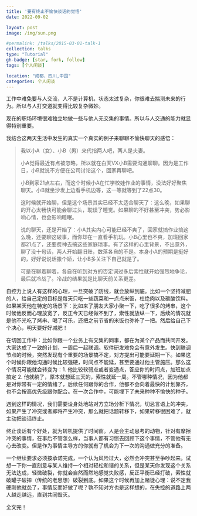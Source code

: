 ```yaml
---
title: '要有终止不愉快谈话的觉悟'
date: 2022-09-02

layout: post
image: /img/sun.png

#permalink: /talks/2015-03-01-talk-1
collection: talks
type: "Tutorial"
gh-badge: [star, fork, follow]
tags: [个人闲谈]

location: "成都，四川,中国"
categories: 个人闲谈
---
```


工作中难免要与人交流，人不是计算机，状态太过复杂，你很难去揣测未来的行为。所以与人打交道就变得比较复杂微妙。

现在的职场环境很难独立地做一些与他人无交集的事情。所以与人交通的能力就显得特别重要。

我结合这两天生活中发生的真实一个真实的例子来聊聊不愉快聊天的感悟：

>我以小A（女）、小B（男）来代指两人吧，两人是夫妻。
>
>小A觉得最近有点被忽略，所以就在白天VX小B需要沟通聊聊。因为是工作日，小B就说不方便在公司讨论这个，回家再聊吧。
>
>小B到家21点左右，而这个时候小A在忙学校娃作业的事情，没法好好聚焦聊天。小B就坐沙发上边看手机边等，这一等就等到了22点30。
>
>这时候就开始聊，但是这个场景其实已经不太适合聊天了：这么晚，如果聊的开心太畅快可能会聊过头，耽误了睡觉。如果聊的不好甚至冲突，势必影响心情，也会影响睡眠。
>
>说的聊天，还是开始了：小A其实内心可能已经不爽了，回家就搞作业搞这么晚，还要聊这破事，而你却在一直看手机玩。小B心里也不爽，加班回家都21点了，还要费神去搞这些家庭琐事。有了这样的心里背景，不出意外，聊了没十句话，两人开始翻旧账，数落各自的不是。本身小A的预期是挺好的，好好说说话撒个娇，让小B多关注下自己就是了。
>
>可是在聊着聊着，各自在听到对方的否定词过多后索性就开始强烈地争论，最后就冷战了。冷战的结果就是比聊天前关系更差。

自控力上说人有这样的心理，一旦突破了防线，就会放纵到底。比如一个坚持减肥的人，给自己定的目标是每天只吃一些蔬菜和一点点米饭，杜绝肉以及碳酸饮料。如果某天他在特定的场景下：比如来了朋友大家小聚一下，吃了很多的烤串，这个时候他反而心理放宽了，反正今天已经做不到了，索性就放纵一下，后续的情况就是他不光吃了烤串、喝了可乐，还把之前节省的米饭也弥补了一把。然后给自己下个决心，明天要好好减肥！

在切回工作中：比如你跟一个业务上有交集的同事，都在为某个产品而共同开发。大家达成了一致的计划，一周后一起联调。软件研发难免会有意外发生。快到联调节点的时候，突然发现有个重要的场景搞不定，对方提出可能要延期一下。如果这个时候你跟他沟通时候比较强硬，时间点不能延，甚至要通过他主管施压。那么这个情况可能就会转变为：1. 他比较软弱点或者变通点，答应你的时间点，加班加点搞定  2. 他就躺了，原本就想延三天的，索性就延一周。不管哪种情况，因为他都是对你带有一定的情绪了，后续任何跟你的合作，他都不会向着最快的计划靠齐，也不会按高优先级跟你配合。在一次合作中，可能埋下了未来种种不愉快的种子。

遇到这样的情况，我们需要设身处地站对方立场分析下情况，切忌言语上的冲突，如果产生了冲突或者即将产生冲突，那么就把话题转移下，如果转移很困难了，就主动把谈话终止。

终止谈话有个好处，就为转机提供了时间窗。人是会主动思考的动物，针对有摩擦冲突的事情，在事后不管怎么样，当事人都有习惯去回顾下这个事情，不管他有无心去改变。但是作为事情主导方的你就有了机会为下一次的沟通做充分的准备。

一个继续要求必须按承诺完成，一个认为风险过大，必然会冲突甚至争吵起来。试想一下你一直刻意与某人维持一个相对轻松和谐的关系，但是某天你发现这个关系无法达成，轻微破裂，你就会自然而然地感觉失败感，反正平衡已经打破，索性就破罐子破摔（传统的老思想）破裂到底。如果这个时候再加上赌徒心理：说不定我硬刚他就怂了，事情反而好做了呢？孰不知对方也是这样想的，在失控的道路上两人越走越远，直到共同毁灭。



全文完！

